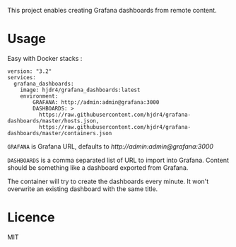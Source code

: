 This project enables creating Grafana dashboards from remote content.  

# Usage
Easy with Docker stacks :

```
version: "3.2"
services:
  grafana_dashboards:
    image: hjdr4/grafana_dashboards:latest
    environment:
        GRAFANA: http://admin:admin@grafana:3000
        DASHBOARDS: >
          https://raw.githubusercontent.com/hjdr4/grafana-dashboards/master/hosts.json,
          https://raw.githubusercontent.com/hjdr4/grafana-dashboards/master/containers.json
```

`GRAFANA` is Grafana URL, defaults to *http://admin:admin@grafana:3000*  

`DASHBOARDS` is a comma separated list of URL to import into Grafana. Content should be something like a dashboard exported from Grafana.   

The container will try to create the dashboards every minute. It won't overwrite an existing dashboard with the same title.  

# Licence
MIT